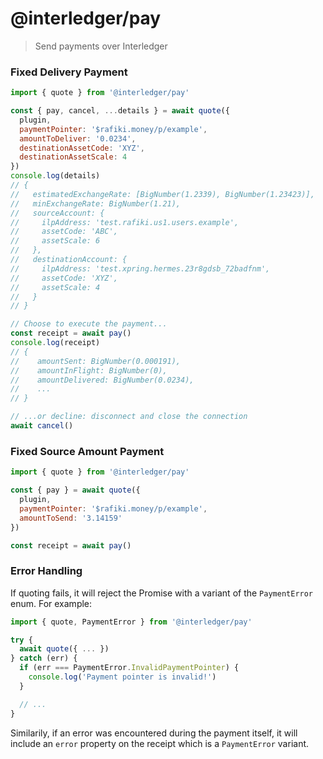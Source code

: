 # @interledger/pay

> Send payments over Interledger

### Fixed Delivery Payment

```js
import { quote } from '@interledger/pay'

const { pay, cancel, ...details } = await quote({
  plugin,
  paymentPointer: '$rafiki.money/p/example',
  amountToDeliver: '0.0234',
  destinationAssetCode: 'XYZ',
  destinationAssetScale: 4
})
console.log(details)
// {
//   estimatedExchangeRate: [BigNumber(1.2339), BigNumber(1.23423)],
//   minExchangeRate: BigNumber(1.21),
//   sourceAccount: {
//     ilpAddress: 'test.rafiki.us1.users.example',
//     assetCode: 'ABC',
//     assetScale: 6
//   },
//   destinationAccount: {
//     ilpAddress: 'test.xpring.hermes.23r8gdsb_72badfnm',
//     assetCode: 'XYZ',
//     assetScale: 4
//   }
// }

// Choose to execute the payment...
const receipt = await pay()
console.log(receipt)
// {
//    amountSent: BigNumber(0.000191),
//    amountInFlight: BigNumber(0),
//    amountDelivered: BigNumber(0.0234),
//    ...
// }

// ...or decline: disconnect and close the connection
await cancel()
```

### Fixed Source Amount Payment

```js
import { quote } from '@interledger/pay'

const { pay } = await quote({
  plugin,
  paymentPointer: '$rafiki.money/p/example',
  amountToSend: '3.14159'
})

const receipt = await pay()
```

### Error Handling

If quoting fails, it will reject the Promise with a variant of the `PaymentError` enum. For example:

```js
import { quote, PaymentError } from '@interledger/pay'

try {
  await quote({ ... })
} catch (err) {
  if (err === PaymentError.InvalidPaymentPointer) {
    console.log('Payment pointer is invalid!')
  }

  // ...
}
```

Similarily, if an error was encountered during the payment itself, it will include an `error` property on the receipt which is a `PaymentError` variant.

